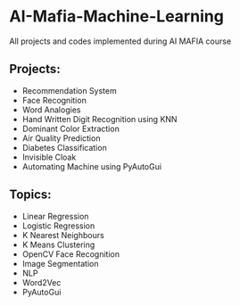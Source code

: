 # AI-Mafia-Machine-Learning
All projects and codes implemented during AI MAFIA course
## Projects:
- Recommendation System
- Face Recognition
- Word Analogies
- Hand Written Digit Recognition using KNN
- Dominant Color Extraction
- Air Quality Prediction
- Diabetes Classification
- Invisible Cloak
- Automating Machine using PyAutoGui

## Topics:
- Linear Regression
- Logistic Regression
- K Nearest Neighbours
- K Means Clustering
- OpenCV Face Recognition
- Image Segmentation
- NLP
- Word2Vec
- PyAutoGui
